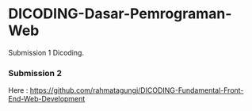 # DICODING-Dasar-Pemrograman-Web
Submission 1 Dicoding.

### Submission 2 
Here : https://github.com/rahmatagungj/DICODING-Fundamental-Front-End-Web-Development
